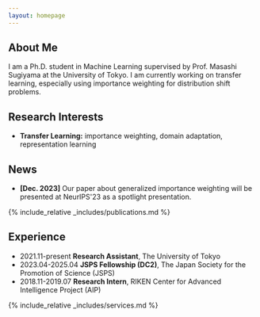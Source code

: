 ```yaml
---
layout: homepage
---
```


## About Me

I am a Ph.D. student in Machine Learning supervised by Prof. Masashi Sugiyama at the University of Tokyo. 
I am currently working on transfer learning, especially using importance weighting for distribution shift problems. 


## Research Interests

- **Transfer Learning:** importance weighting, domain adaptation, representation learning

## News

- **[Dec. 2023]** Our paper about generalized importance weighting will be presented at NeurIPS'23 as a spotlight presentation.

{% include_relative _includes/publications.md %}

## Experience

- 2021.11-present **Research Assistant**, The University of Tokyo
- 2023.04-2025.04 **JSPS Fellowship (DC2)**, The Japan Society for the Promotion of Science (JSPS)
- 2018.11-2019.07 **Research Intern**, RIKEN Center for Advanced Intelligence Project (AIP)  

{% include_relative _includes/services.md %}

